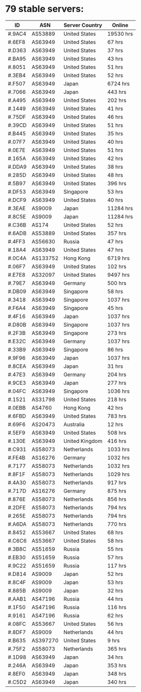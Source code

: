 # 79 stable servers:

| ID | ASN | Server Country | Online |
| ------ | ------ | ------ | ------ |
| #.9AC4 | AS53889 | United States | 19530 hrs |
| #.6EF8 | AS63949 | United States | 67 hrs |
| #.D363 | AS63949 | United States | 37 hrs |
| #.BA95 | AS63949 | United States | 43 hrs |
| #.8051 | AS63949 | United States | 51 hrs |
| #.3EB4 | AS63949 | United States | 52 hrs |
| #.F507 | AS63949 | Japan | 6724 hrs |
| #.7066 | AS63949 | Japan | 443 hrs |
| #.A495 | AS63949 | United States | 202 hrs |
| #.1449 | AS63949 | United States | 41 hrs |
| #.75DF | AS63949 | United States | 46 hrs |
| #.39CD | AS63949 | United States | 51 hrs |
| #.B445 | AS63949 | United States | 35 hrs |
| #.07F7 | AS63949 | United States | 40 hrs |
| #.0E7E | AS63949 | United States | 51 hrs |
| #.165A | AS63949 | United States | 42 hrs |
| #.DDA9 | AS63949 | United States | 38 hrs |
| #.285D | AS63949 | United States | 48 hrs |
| #.5B97 | AS63949 | United States | 396 hrs |
| #.DF53 | AS63949 | Singapore | 53 hrs |
| #.DCF9 | AS63949 | United States | 40 hrs |
| #.3EAE | AS9009 | Japan | 11284 hrs |
| #.8C5E | AS9009 | Japan | 11284 hrs |
| #.C36B | AS174 | United States | 52 hrs |
| #.6ADB | AS53889 | United States | 357 hrs |
| #.4FF3 | AS56630 | Russia | 47 hrs |
| #.18A4 | AS63949 | United States | 47 hrs |
| #.0C4A | AS133752 | Hong Kong | 6719 hrs |
| #.06F7 | AS63949 | United States | 102 hrs |
| #.E7E8 | AS32097 | United States | 9497 hrs |
| #.79E7 | AS63949 | Germany | 500 hrs |
| #.DB09 | AS63949 | Singapore | 58 hrs |
| #.3418 | AS63949 | Singapore | 1037 hrs |
| #.F6A4 | AS63949 | Singapore | 45 hrs |
| #.4F16 | AS63949 | Japan | 1037 hrs |
| #.D80B | AS63949 | Singapore | 1037 hrs |
| #.2F3B | AS63949 | Singapore | 273 hrs |
| #.E32C | AS63949 | Germany | 1037 hrs |
| #.33B9 | AS63949 | Singapore | 86 hrs |
| #.9F96 | AS63949 | Japan | 1037 hrs |
| #.8CEA | AS63949 | Japan | 31 hrs |
| #.47E3 | AS63949 | Germany | 204 hrs |
| #.9CE3 | AS63949 | Japan | 277 hrs |
| #.04FC | AS63949 | Singapore | 1036 hrs |
| #.1521 | AS31798 | United States | 218 hrs |
| #.0EBB | AS4760 | Hong Kong | 42 hrs |
| #.6FBD | AS63949 | United States | 783 hrs |
| #.69F6 | AS20473 | Australia | 12 hrs |
| #.5EF9 | AS63949 | United States | 508 hrs |
| #.130E | AS63949 | United Kingdom | 416 hrs |
| #.C931 | AS58073 | Netherlands | 1033 hrs |
| #.FE4B | AS16276 | Germany | 1032 hrs |
| #.7177 | AS58073 | Netherlands | 1032 hrs |
| #.8F1F | AS58073 | Netherlands | 1029 hrs |
| #.4A30 | AS58073 | Netherlands | 917 hrs |
| #.717D | AS16276 | Germany | 875 hrs |
| #.876E | AS58073 | Netherlands | 856 hrs |
| #.2DFE | AS58073 | Netherlands | 794 hrs |
| #.265E | AS58073 | Netherlands | 794 hrs |
| #.A6DA | AS58073 | Netherlands | 770 hrs |
| #.8452 | AS53667 | United States | 68 hrs |
| #.C6C6 | AS53667 | United States | 58 hrs |
| #.3B8C | AS51659 | Russia | 55 hrs |
| #.EB30 | AS51659 | Russia | 57 hrs |
| #.9C22 | AS51659 | Russia | 117 hrs |
| #.D814 | AS9009 | Japan | 52 hrs |
| #.8C4F | AS9009 | Japan | 53 hrs |
| #.885B | AS9009 | Japan | 32 hrs |
| #.AAB1 | AS47196 | Russia | 44 hrs |
| #.1F50 | AS47196 | Russia | 116 hrs |
| #.9161 | AS47196 | Russia | 62 hrs |
| #.08FC | AS53667 | United States | 56 hrs |
| #.8DF7 | AS9009 | Netherlands | 44 hrs |
| #.B635 | AS397270 | United States | 9 hrs |
| #.75F2 | AS58073 | Netherlands | 365 hrs |
| #.1D98 | AS63949 | Japan | 34 hrs |
| #.246A | AS63949 | Japan | 353 hrs |
| #.8EF0 | AS63949 | Japan | 348 hrs |
| #.C5D2 | AS63949 | Japan | 340 hrs |

